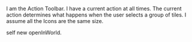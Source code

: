 I am the Action Toolbar.
I have a current action at all times.
The current action determines what happens when the user selects a group of tiles.
I assume all the Icons are the same size.

self new openInWorld.